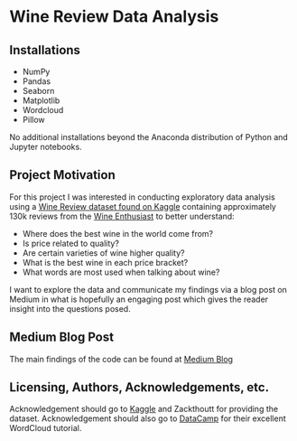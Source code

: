 # Wine Review Data Analysis

## Installations
 - NumPy
 - Pandas
 - Seaborn
 - Matplotlib
 - Wordcloud
 - Pillow
 
No additional installations beyond the Anaconda distribution of Python and Jupyter notebooks.

## Project Motivation
For this project I was interested in conducting exploratory data analysis using a [Wine Review dataset found on Kaggle](https://www.kaggle.com/zynicide/wine-reviews) containing approximately 130k reviews from the [Wine Enthusiast](https://www.winemag.com/?s=&drink_type=wine) to better understand:
 - Where does the best wine in the world come from?
 - Is price related to quality?
 - Are certain varieties of wine higher quality?
 - What is the best wine in each price bracket?
 - What words are most used when talking about wine?

I want to explore the data and communicate my findings via a blog post on Medium in what is hopefully an engaging post which gives the reader insight into the questions posed. 

## Medium Blog Post 
The main findings of the code can be found at [Medium Blog](https://medium.com/@aghoshpro/sip-script-a-data-driven-journey-through-the-world-of-wine-d9d05d6dcf4e)

## Licensing, Authors, Acknowledgements, etc.
Acknowledgement should go to [Kaggle](https://www.kaggle.com/zynicide/wine-reviews) and Zackthoutt for providing the dataset. Acknowledgement should also go to [DataCamp](https://www.datacamp.com/community/tutorials/wordcloud-python) for their excellent WordCloud tutorial.
